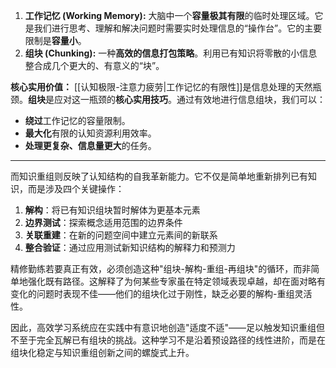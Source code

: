 
1. **工作记忆 (Working Memory):** 大脑中一个**容量极其有限**的临时处理区域。它是我们进行思考、理解和解决问题时需要实时处理信息的“操作台”。它的主要限制是**容量小**。
2. **组块 (Chunking):** 一种**高效的信息打包策略**。利用已有知识将零散的小信息整合成几个更大的、有意义的“块”。

**核心实用价值：** [[认知极限-注意力疲劳|工作记忆的有限性]]是信息处理的天然瓶颈。**组块**是应对这一瓶颈的**核心实用技巧**。通过有效地进行信息组块，我们可以：

- **绕过**工作记忆的容量限制。
- **最大化**有限的认知资源利用效率。
- **处理更复杂、信息量更大**的任务。
---
而知识重组则反映了认知结构的自我革新能力。它不仅是简单地重新排列已有知识，而是涉及四个关键操作：

1. **解构**：将已有知识组块暂时解体为更基本元素
2. **边界测试**：探索概念适用范围的边界条件
3. **关联重建**：在新的问题空间中建立元素间的新联系
4. **整合验证**：通过应用测试新知识结构的解释力和预测力

精修勤练若要真正有效，必须创造这种"组块-解构-重组-再组块"的循环，而非简单地强化既有路径。这解释了为何某些专家虽在特定领域表现卓越，却在面对略有变化的问题时表现不佳——他们的组块化过于刚性，缺乏必要的解构-重组灵活性。

因此，高效学习系统应在实践中有意识地创造"适度不适"——足以触发知识重组但不至于完全瓦解已有组块的挑战。这种学习不是沿着预设路径的线性进阶，而是在组块化稳定与知识重组创新之间的螺旋式上升。